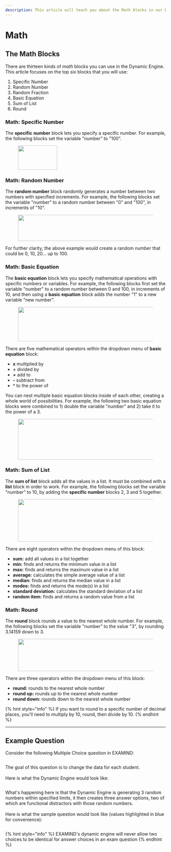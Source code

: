 ```yaml
---
description: This article will teach you about the Math blocks in our Dynamic Engine.
---
```


# Math

## The Math Blocks

There are thirteen kinds of _math_ blocks you can use in the Dynamic Engine. This article focuses on the top six blocks that you will use:

1. Specific Number
2. Random Number
3. Random Fraction
4. Basic Equation
5. Sum of List
6. Round

### Math: Specific Number

The **specific** **number** block lets you specify a specific number. For example, the following blocks set the variable "number" to "100".

<figure><img src="https://instructor-help.examind.io/hs-fs/hubfs/Screen%20Shot%202024-06-03%20at%205-31-06%20PM-png.png?width=123&#x26;height=76&#x26;name=Screen%20Shot%202024-06-03%20at%205-31-06%20PM-png.png" alt="" height="76" width="123"><figcaption></figcaption></figure>

### Math: Random Number

The **random number** block randomly generates a number between two numbers with specified increments. For example, the following blocks set the variable "number" to a random number between "0" and "100", in increments of "10".

<figure><img src="https://instructor-help.examind.io/hs-fs/hubfs/Screen%20Shot%202024-06-03%20at%205-31-53%20PM-png.png?width=640&#x26;height=82&#x26;name=Screen%20Shot%202024-06-03%20at%205-31-53%20PM-png.png" alt="" height="82" width="640"><figcaption></figcaption></figure>

For further clarity, the above example would create a random number that could be 0, 10, 20... up to 100.

### Math: Basic Equation

The **basic equation** block lets you specify mathematical operations with specific numbers or variables. For example, the following blocks first set the variable "number" to a random number between 0 and 100, in increments of 10, and then using a **basic equation** block adds the number "1" to a new variable "new number".

<figure><img src="https://instructor-help.examind.io/hs-fs/hubfs/Screen%20Shot%202024-06-03%20at%205-40-41%20PM-png.png?width=679&#x26;height=108&#x26;name=Screen%20Shot%202024-06-03%20at%205-40-41%20PM-png.png" alt="" height="108" width="679"><figcaption></figcaption></figure>

There are five mathematical operators within the dropdown menu of **basic equation** block:

* **x** multiplied by
* **÷** divided by
* **+** add to
* **-** subtract from
* **^** to the power of

You can nest multiple basic equation blocks inside of each other, creating a whole world of possibilities. For example, the following two basic equation blocks were combined to 1) double the variable "number" and 2) take it to the power of a 3.

<figure><img src="https://instructor-help.examind.io/hs-fs/hubfs/Screen%20Shot%202024-06-03%20at%205-49-53%20PM-png.png?width=600&#x26;height=128&#x26;name=Screen%20Shot%202024-06-03%20at%205-49-53%20PM-png.png" alt="" height="128" width="600"><figcaption></figcaption></figure>

### Math: Sum of List

The **sum of list** block adds all the values in a list. It must be combined with a **list** block in order to work. For example, the following blocks set the variable "number" to 10, by adding the **specific number** blocks 2, 3 and 5 together.

<figure><img src="https://instructor-help.examind.io/hs-fs/hubfs/Screen%20Shot%202024-06-03%20at%205-45-30%20PM-png.png?width=684&#x26;height=133&#x26;name=Screen%20Shot%202024-06-03%20at%205-45-30%20PM-png.png" alt="" height="133" width="684"><figcaption></figcaption></figure>

There are eight operators within the dropdown menu of this block:

* **sum:** add all values in a list together
* **min:** finds and returns the minimum value in a list
* **max:** finds and returns the maximum value in a list
* **average:** calculates the simple average value of a list
* **median:** finds and returns the median value in a list
* **modes:** finds and returns the mode(s) in a list
* **standard deviation:** calculates the standard deviation of a list
* **random item:** finds and returns a random value from a list

### Math: Round

The **round** block rounds a value to the nearest whole number. For example, the following blocks set the variable "number" to the value "3", by rounding 3.14159 down to 3.

<figure><img src="https://instructor-help.examind.io/hs-fs/hubfs/Screen%20Shot%202024-06-03%20at%205-46-23%20PM-png.png?width=688&#x26;height=101&#x26;name=Screen%20Shot%202024-06-03%20at%205-46-23%20PM-png.png" alt="" height="101" width="688"><figcaption></figcaption></figure>

There are three operators within the dropdown menu of this block:

* **round:** rounds to the nearest whole number
* **round up:** rounds up to the nearest whole number
* **round down:** rounds down to the nearest whole number

{% hint style="info" %}
If you want to round to a specific number of decimal places, you'll need to multiply by 10, round, then divide by 10.
{% endhint %}

***

## Example Question

Consider the following Multiple Choice question in EXAMIND:

<figure><img src="../../../.gitbook/assets/Screenshot 2024-12-05 at 4.42.41 PM.png" alt=""><figcaption></figcaption></figure>

The goal of this question is to change the data for each student.\
\
Here is what the Dynamic Engine would look like:

<figure><img src="../../../.gitbook/assets/Screenshot 2024-12-05 at 4.46.25 PM.png" alt=""><figcaption></figcaption></figure>

What's happening here is that the Dynamic Engine is generating 3 random numbers within specified limits, it then creates three answer options, two of which are functional distractors with those random numbers.\
\
Here is what the sample question would look like (values highlighted in blue for convenience):

<figure><img src="../../../.gitbook/assets/Screenshot 2024-12-05 at 4.47.43 PM.png" alt=""><figcaption></figcaption></figure>

{% hint style="info" %}
EXAMIND's dynamic engine will never allow two choices to be identical for answer choices in an exam question
{% endhint %}
